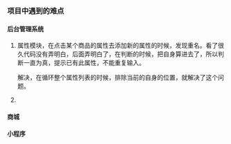 ### 项目中遇到的难点

#### 后台管理系统

1. 属性模块，在点击某个商品的属性去添加新的属性的时候，发现重名。看了很久代码没有弄明白，后面弄明白了，在判断的时候，把自身算进去了，所以判断一直为真，提示已有此属性，不能重复输入。

   解决，在循环整个属性列表的时候，排除当前的自身的位置，就解决了这个问题。

2. 

#### 商城

#### 小程序
